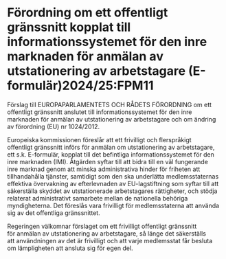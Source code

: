 # Förordning om ett offentligt gränssnitt kopplat till informationssystemet för den inre marknaden för anmälan av utstationering av arbetstagare (E-formulär)2024/25:FPM11

Förslag till EUROPAPARLAMENTETS OCH RÅDETS FÖRORDNING om ett offentligt gränssnitt anslutet till informationssystemet för den inre marknaden för anmälan av utstationering av arbetstagare och om ändring av förordning (EU) nr 1024/2012.

Europeiska kommissionen föreslår att ett frivilligt och flerspråkigt offentligt gränssnitt införs för anmälan om utstationering av arbetstagare, ett s.k. E-formulär, kopplat till det befintliga informationssystemet för den inre marknaden (IMI). Åtgärden syftar till att bidra till en väl fungerande inre marknad genom att minska administrativa hinder för friheten att tillhandahålla tjänster, samtidigt som den ska underlätta medlemsstaternas effektiva övervakning av efterlevnaden av EU-lagstiftning som syftar till att säkerställa skyddet av utstationerade arbetstagares rättigheter, och stödja relaterat administrativt samarbete mellan de nationella behöriga myndigheterna. Det föreslås vara frivilligt för medlemsstaterna att använda sig av det offentliga gränssnittet.

Regeringen välkomnar förslaget om ett frivilligt offentligt gränssnitt för anmälan av utstationering av arbetstagare, så länge det säkerställs att användningen av det är frivilligt och att varje medlemsstat får besluta om lämpligheten att ansluta sig för egen del.
